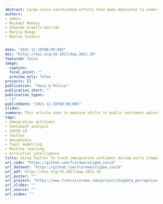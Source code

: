 ```yaml
---
abstract: Large-scale coordinated efforts have been dedicated to understanding the global health and economic implications of the COVID-19 pandemic. Yet, the rapid spread of discrimination and xenophobia against specific populations has largely been neglected. Understanding public attitudes toward migration is essential to counter discrimination against immigrants and promote social cohesion. Traditional data sources to monitor public opinion are often limited, notably due to slow collection and release activities. New forms of data, particularly from social media, can help overcome these limitations. While some bias exists, social media data are produced at an unprecedented temporal frequency, geographical granularity, are collected globally and accessible in real-time. Drawing on a data set of 30.39 million tweets and natural language processing, this article aims to measure shifts in public sentiment opinion about migration during early stages of the COVID-19 pandemic in Germany, Italy, Spain, the United Kingdom, and the United States. Results show an increase of migration-related Tweets along with COVID-19 cases during national lockdowns in all five countries. Yet, we found no evidence of a significant increase in anti-immigration sentiment, as rises in the volume of negative messages are offset by comparable increases in positive messages. Additionally, we presented evidence of growing social polarization concerning migration, showing high concentrations of strongly positive and strongly negative sentiments.
authors:
- admin
- Michael Mahony
- Eduardo Graells-Garrido
- Marzia Rango
- Niklas Sievers


date: "2021-12-28T00:00:00Z"
doi: "https://doi.org/10.1017/dap.2021.38"
featured: false
image:
  caption: 
  focal_point: ""
  preview_only: false
projects: []
publication: '*Data & Policy*'
publication_short: ""
publication_types:
- "2"
publishDate: "2021-12-28T00:00:00Z"
slides: 
summary: This article aims to measure shifts in public sentiment opinion about migration during early stages of the COVID-19 pandemic in Germany, Italy, Spain, the United Kingdom, and the United States
tags:
- Immigration attitudes
- Sentiment analysis
- COVID-19
- Twitter
- Xenophobia
- Topic modelling
- Machine learning
- Articifial intelligence
title: Using Twitter to track immigration sentiment during early stages of the COVID-19 pandemic
url_code: "https://github.com/fcorowe/stigma_covid"
url_dataset: "https://github.com/fcorowe/stigma_covid"
url_pdf: https://doi.org/10.1017/dap.2021.38
url_poster: ""
url_project: "https://www.franciscorowe.com/project/bigdata_perception/"
url_slides: ""
url_source: ""
url_video: ""
---
```

